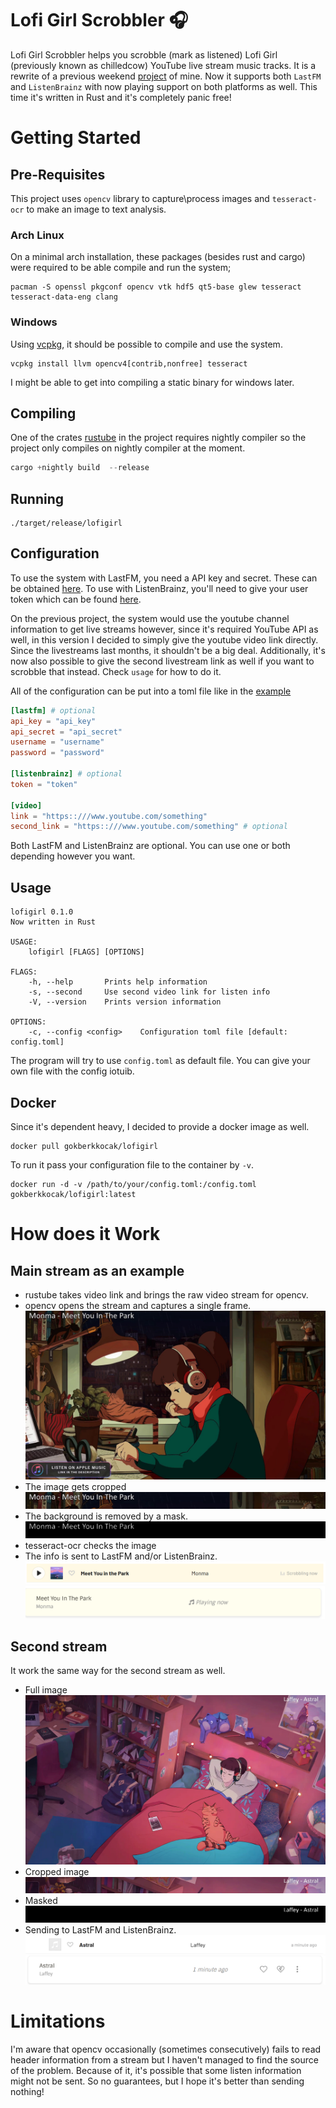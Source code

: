 # Lofi Girl Scrobbler 🎧

Lofi Girl Scrobbler helps you scrobble (mark as listened) Lofi Girl (previously known as chilledcow) YouTube live stream music tracks. It is a rewrite of a previous weekend [project](https://github.com/gokberkkocak/chilledcow-scrobbler/) of mine. Now it supports both ```LastFM``` and ```ListenBrainz``` with now playing support on both platforms as well. This time it's written in Rust and it's completely panic free!

# Getting Started

## Pre-Requisites 

This project uses ```opencv``` library to capture\process images and ```tesseract-ocr``` to make an image to text analysis.

### Arch Linux

On a minimal arch installation, these packages (besides rust and cargo) were required to be able compile and run the system;

```
pacman -S openssl pkgconf opencv vtk hdf5 qt5-base glew tesseract tesseract-data-eng clang
```

### Windows

Using [vcpkg](https://github.com/microsoft/vcpkg), it should be possible to compile and use the system.

```
vcpkg install llvm opencv4[contrib,nonfree] tesseract
```

I might be able to get into compiling a static binary for windows later.

## Compiling

One of the crates [rustube](https://lib.rs/crates/rustube) in the project requires nightly compiler so the project only compiles on nightly compiler at the moment.

```rust
cargo +nightly build  --release
```

## Running

```
./target/release/lofigirl
```

## Configuration

To use the system with LastFM, you need a API key and secret. These can be obtained [here](https://www.last.fm/api/account/create). To use with ListenBrainz, you'll need to give your user token which can be found [here](https://listenbrainz.org/profile/).

On the previous project, the system would use the youtube channel information to get live streams however, since it's required YouTube API as well, in this version I decided to simply give the youtube video link directly. Since the livestreams last months, it shouldn't be a big deal. Additionally, it's now also possible to give the second livestream link as well if you want to scrobble that instead. Check ```usage``` for how to do it.

All of the configuration can be put into a toml file like in the [example](https://github.com/gokberkkocak/lofigirl/blob/main/example_config.toml)

```toml
[lastfm] # optional
api_key = "api_key"
api_secret = "api_secret"
username = "username"
password = "password"

[listenbrainz] # optional
token = "token"

[video]
link = "https::///www.youtube.com/something"
second_link = "https::///www.youtube.com/something" # optional
```

Both LastFM and ListenBrainz are optional. You can use one or both depending however you want.

## Usage

```
lofigirl 0.1.0
Now written in Rust

USAGE:
    lofigirl [FLAGS] [OPTIONS]

FLAGS:
    -h, --help       Prints help information
    -s, --second     Use second video link for listen info
    -V, --version    Prints version information

OPTIONS:
    -c, --config <config>    Configuration toml file [default: config.toml]
```
The program will try to use ```config.toml``` as default file. You can give your own file with the config iotuib.

## Docker

Since it's dependent heavy, I decided to provide a docker image as well. 

```
docker pull gokberkkocak/lofigirl
```

To run it pass your configuration file to the container by ```-v```.

```
docker run -d -v /path/to/your/config.toml:/config.toml gokberkkocak/lofigirl:latest 
```

# How does it Work

## Main stream as an example

- rustube takes video link and brings the raw video stream for opencv.
- opencv opens the stream and captures a single frame.
![full_1](images/example_1_full.jpg)
- The image gets cropped
![cropped_1](images/example_1_cropped.jpg)
- The background is removed by a mask.
![masked_1](images/example_1_masked.jpg)
- tesseract-ocr checks the image
- The info is sent to LastFM and/or ListenBrainz.
![lastfm_1](images/example_1_lastfm.png)
![listenbrainz_1](images/example_1_listenbrainz.png)

## Second stream

It work the same way for the second stream as well.
- Full image
![full_2](images/example_2_full.jpg)
- Cropped image
![cropped_](images/example_2_cropped.jpg)
- Masked
![masked_2](images/example_2_masked.jpg)
- Sending to LastFM and ListenBrainz.
![lastfm_2](images/example_2_lastfm.png)
![listenbrainz_2](images/example_2_listenbrainz.png)

# Limitations

I'm aware that opencv occasionally (sometimes consecutively) fails to read header information from a stream but I haven't managed to find the source of the problem. Because of it, it's possible that some listen information might not be sent. So no guarantees, but I hope it's better than sending nothing!
